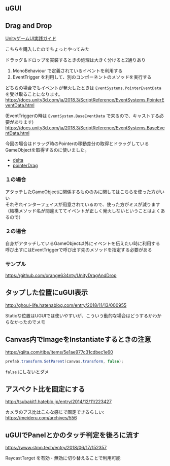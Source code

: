 uGUI
---

## Drag and Drop

[UnityゲームUI実践ガイド](www.amazon.co.jp/dp/B00U0ZUETW)

こちらを購入したのでちょっとやってみた

ドラッグ＆ドロップを実装するときの処理は大きく分けると2通りあり

1. MonoBehaviour で定義されているイベントを利用する
2. EventTrigger を利用して、別のコンポーネントのメソッドを実行する

どちらの場合でもイベントが発火したときは `EventSystems.PointerEventData` を受け取ることになります。  
https://docs.unity3d.com/ja/2018.3/ScriptReference/EventSystems.PointerEventData.html

(EventTriggerの時は `EventSystem.BaseEventData` で来るので、キャストする必要があります)  
https://docs.unity3d.com/ja/2018.3/ScriptReference/EventSystems.BaseEventData.html

今回の場合はドラッグ時のPointerの移動差分の取得とドラッグしているGameObjectを取得するのに使いました。

- [delta](https://docs.unity3d.com/ja/2018.3/ScriptReference/EventSystems.PointerEventData-delta.html)
- [pointerDrag](https://docs.unity3d.com/ja/2018.3/ScriptReference/EventSystems.PointerEventData-pointerDrag.html)

### １の場合

アタッチしたGameObjectに関係するもののみに関してはこちらを使った方がいい  
それぞれインターフェイスが用意されているので、使った方がミスが減ります（結構メソッド名が間違えててイベントが正しく発火しないということはよくあるので）

### ２の場合

自身がアタッチしているGameObject以外にイベントを伝えたい時に利用する  
呼び出すにはEventTriggerで呼び出す先のメソッドを指定する必要がある

### サンプル

https://github.com/orange634nty/UnityDragAndDrop

## タップした位置にuGUI表示

http://ghoul-life.hatenablog.com/entry/2018/11/13/000955

Staticな位置はUGUIでは使いやすいが、こういう動的な場合はどうするかわからなかったのでメモ

## Canvas内でImageをInstantiateするときの注意

https://qiita.com/tibe/items/5e1ae977c31cdbec1e60

```csharp
prefab.transform.SetParent(canvas.transform, false);
```

`false` にしないとダメ

## アスペクト比を固定にする

http://tsubakit1.hateblo.jp/entry/2014/12/11/223427

カメラのアス比はこんな感じで固定できるらしい: https://meideru.com/archives/556

## uGUIでPanelとかのタッチ判定を後ろに流す

https://www.stmn.tech/entry/2018/06/17/152357

RaycastTarget を有効・無効に切り替えることで利用可能
